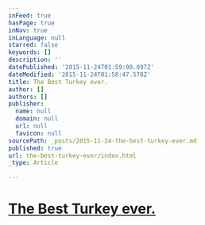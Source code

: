 ```yaml
---
inFeed: true
hasPage: true
inNav: true
inLanguage: null
starred: false
keywords: []
description: ''
datePublished: '2015-11-24T01:59:00.097Z'
dateModified: '2015-11-24T01:58:47.578Z'
title: The Best Turkey ever.
author: []
authors: []
publisher:
  name: null
  domain: null
  url: null
  favicon: null
sourcePath: _posts/2015-11-24-the-best-turkey-ever.md
published: true
url: the-best-turkey-ever/index.html
_type: Article

---
```

# [The Best Turkey ever.][0]

[0]: http://pioneersettler.com/how-to-cook-turkey-perfectly/